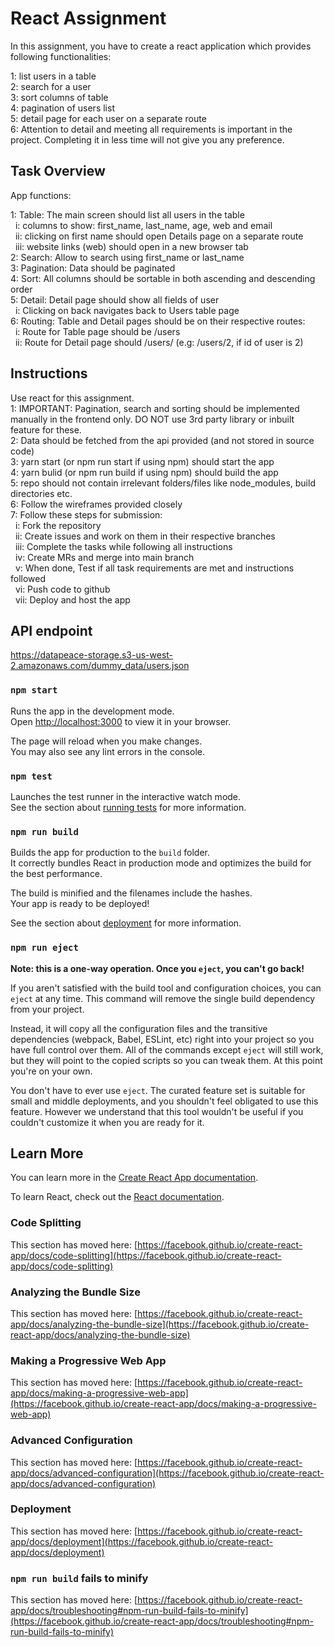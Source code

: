 # React Assignment

In this assignment, you have to create a react application which provides following functionalities:

1: list users in a table </br>
2: search for a user </br>
3: sort columns of table </br>
4: pagination of users list </br>
5: detail page for each user on a separate route </br>
6: Attention to detail and meeting all requirements is important in the project. Completing it in less time will not give you any preference.

## Task Overview

App functions:

1: Table: The main screen should list all users in the table </br>
  &nbsp; i: columns to show: first_name, last_name, age, web and email</br>
  &nbsp; ii: clicking on first name should open Details page on a separate route</br>
  &nbsp; iii: website links (web) should open in a new browser tab</br>
2: Search: Allow to search using first_name or last_name</br>
3: Pagination: Data should be paginated</br>
4: Sort: All columns should be sortable in both ascending and descending order</br>
5: Detail: Detail page should show all fields of user</br>
   &nbsp; i: Clicking on back navigates back to Users table page</br>
6: Routing: Table and Detail pages should be on their respective routes:</br>
   &nbsp; i: Route for Table page should be /users</br>
   &nbsp; ii: Route for Detail page should /users/<id> (e.g: /users/2, if id of user is 2)
  
  ## Instructions
  Use react for this assignment.</br>
 1: IMPORTANT: Pagination, search and sorting should be implemented manually in the frontend only. DO NOT use 3rd party library or inbuilt feature for these.</br>
 2: Data should be fetched from the api provided (and not stored in source code)</br>
 3: yarn start (or npm run start if using npm) should start the app</br>
 4: yarn bulid (or npm run build if using npm) should build the app</br>
 5: repo should not contain irrelevant folders/files like node_modules, build directories etc.</br>
 6: Follow the wireframes provided closely</br>
 7: Follow these steps for submission:</br>
&nbsp; i: Fork the repository</br>
&nbsp; ii: Create issues and work on them in their respective branches</br>
&nbsp; iii: Complete the tasks while following all instructions</br>
&nbsp; iv: Create MRs and merge into main branch</br>
&nbsp; v: When done, Test if all task requirements are met and instructions followed</br>
&nbsp; vi: Push code to github</br>
&nbsp; vii: Deploy and host the app 

## API endpoint
https://datapeace-storage.s3-us-west-2.amazonaws.com/dummy_data/users.json

### `npm start`

Runs the app in the development mode.\
Open [http://localhost:3000](http://localhost:3000) to view it in your browser.

The page will reload when you make changes.\
You may also see any lint errors in the console.

### `npm test`

Launches the test runner in the interactive watch mode.\
See the section about [running tests](https://facebook.github.io/create-react-app/docs/running-tests) for more information.

### `npm run build`

Builds the app for production to the `build` folder.\
It correctly bundles React in production mode and optimizes the build for the best performance.

The build is minified and the filenames include the hashes.\
Your app is ready to be deployed!

See the section about [deployment](https://facebook.github.io/create-react-app/docs/deployment) for more information.

### `npm run eject`

**Note: this is a one-way operation. Once you `eject`, you can't go back!**

If you aren't satisfied with the build tool and configuration choices, you can `eject` at any time. This command will remove the single build dependency from your project.

Instead, it will copy all the configuration files and the transitive dependencies (webpack, Babel, ESLint, etc) right into your project so you have full control over them. All of the commands except `eject` will still work, but they will point to the copied scripts so you can tweak them. At this point you're on your own.

You don't have to ever use `eject`. The curated feature set is suitable for small and middle deployments, and you shouldn't feel obligated to use this feature. However we understand that this tool wouldn't be useful if you couldn't customize it when you are ready for it.

## Learn More

You can learn more in the [Create React App documentation](https://facebook.github.io/create-react-app/docs/getting-started).

To learn React, check out the [React documentation](https://reactjs.org/).

### Code Splitting

This section has moved here: [https://facebook.github.io/create-react-app/docs/code-splitting](https://facebook.github.io/create-react-app/docs/code-splitting)

### Analyzing the Bundle Size

This section has moved here: [https://facebook.github.io/create-react-app/docs/analyzing-the-bundle-size](https://facebook.github.io/create-react-app/docs/analyzing-the-bundle-size)

### Making a Progressive Web App

This section has moved here: [https://facebook.github.io/create-react-app/docs/making-a-progressive-web-app](https://facebook.github.io/create-react-app/docs/making-a-progressive-web-app)

### Advanced Configuration

This section has moved here: [https://facebook.github.io/create-react-app/docs/advanced-configuration](https://facebook.github.io/create-react-app/docs/advanced-configuration)

### Deployment

This section has moved here: [https://facebook.github.io/create-react-app/docs/deployment](https://facebook.github.io/create-react-app/docs/deployment)

### `npm run build` fails to minify

This section has moved here: [https://facebook.github.io/create-react-app/docs/troubleshooting#npm-run-build-fails-to-minify](https://facebook.github.io/create-react-app/docs/troubleshooting#npm-run-build-fails-to-minify)
